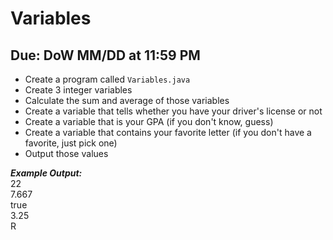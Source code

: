 # Variables

## Due: DoW MM/DD at 11:59 PM

- Create a program called `Variables.java`
- Create 3 integer variables
- Calculate the sum and average of those variables
- Create a variable that tells whether you have your driver's license or not
- Create a variable that is your GPA (if you don't know, guess)
- Create a variable that contains your favorite letter (if you don't have a favorite, just pick one)
- Output those values

***Example Output:***\
22\
7.667\
true\
3.25\
R
